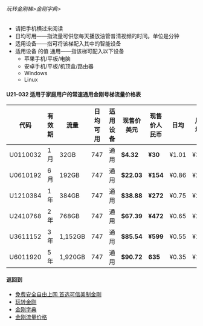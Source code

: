 ###### 玩转金刚梯>金刚字典>

- 请把手机横过来阅读
- 日均可用——指流量可供您每天播放油管普清视频的时间。单位是分钟
- 适用设备——指可将该梯配入其中的智能设备
- 适用设备 的值 通用——指该梯可配入以下设备
  - 苹果手机/平板/电脑
  - 安卓手机/平板/机顶盒/路由器
  - Windows
  - Linux

#### U21-032 适用于家庭用户的常速通用金刚号梯流量价格表

|代码     |有效期|流量  |日均可用|适用设备|现售价美元|现售价人民币|日均  |月均  |年均|
|--------|------|------|--------------|------|------|-------|-----|-----|-----|
|U0110032	|1月	|32GB	|747	|通用	|<strong> $4.32 </strong> | <strong>¥30</strong> |¥1.01	|¥30	|¥363|
|U0610192	|6月	|192GB	|747	|通用	|<strong> $22.03</strong> | <strong>¥154</strong> |¥0.86	|¥26	|¥308|
|U1210384	|1年	|384GB	|747	|通用	|<strong> $38.88</strong> | <strong>¥272</strong> |¥0.75	|¥23	|¥272|
|U2410768	|2年	|768GB	|747	|通用	|<strong> $67.39</strong> | <strong>¥472</strong> |¥0.65	|¥20	|¥236|
|U3611152	|3年	|1,152GB|747	|通用	|<strong> $85.54</strong> | <strong>¥599</strong> |¥0.55	|¥17	|¥200|
|U6011920	|5年	|1,920GB|747	|通用	|<strong> $90.72</strong> | <strong>635</strong> |¥0.35 	 |¥11	|¥127|

#### 返回到
- [免费安全自由上网 首选可信美制金刚](https://github.com/a2zitpro/web/blob/master/%E5%BE%80%E5%90%8E%E7%BF%BB.md)
- [玩转金刚](https://github.com/a2zitpro/web/blob/master/LadderFree/A.md)
- [金刚字典](https://github.com/a2zitpro/web/blob/master/LadderFree/kkDictionary/KKDictionary.md)
- [金刚流量价格](https://github.com/a2zitpro/web/blob/master/LadderFree/kkDictionary/Price/KKDTPrice.md)
